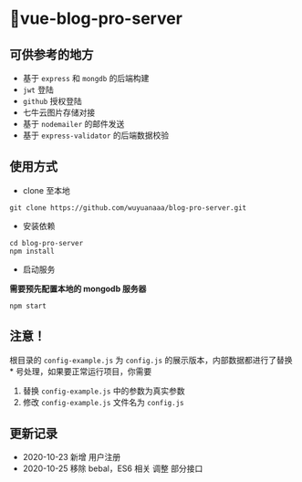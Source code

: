 # 🎉vue-blog-pro-server

## 可供参考的地方

- 基于 `express` 和 `mongdb` 的后端构建
- `jwt` 登陆
- `github` 授权登陆
- 七牛云图片存储对接
- 基于 `nodemailer` 的邮件发送 
- 基于 `express-validator` 的后端数据校验


## 使用方式

- clone 至本地

```
git clone https://github.com/wuyuanaaa/blog-pro-server.git
```

- 安装依赖

```
cd blog-pro-server
npm install
```

- 启动服务

__需要预先配置本地的 mongodb 服务器__

```
npm start
```

## 注意！

根目录的 `config-example.js` 为 `config.js` 的展示版本，内部数据都进行了替换 * 号处理，如果要正常运行项目，你需要

1. 替换 `config-example.js` 中的参数为真实参数
2. 修改 `config-example.js` 文件名为 `config.js`

## 更新记录

- 2020-10-23 新增 用户注册
- 2020-10-25 移除 bebal，ES6 相关  调整 部分接口
